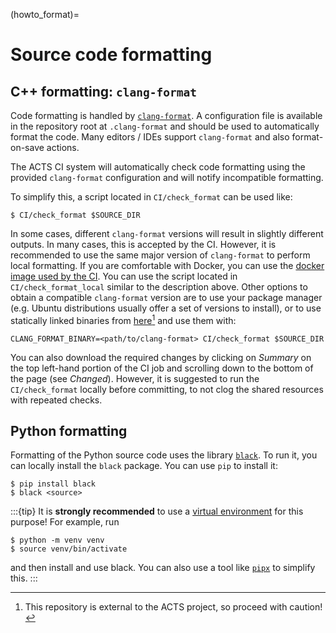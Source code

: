 (howto_format)=

# Source code formatting

## C++ formatting: `clang-format`

Code formatting is handled by
[`clang-format`](https://clang.llvm.org/docs/ClangFormat.html). A configuration
file is available in the repository root at `.clang-format` and should be used
to automatically format the code. Many editors / IDEs support `clang-format`
and also format-on-save actions.

The ACTS CI system will automatically check code formatting using the provided
`clang-format` configuration and will notify incompatible formatting.

To simplify this, a script located in `CI/check_format` can be used like:

```console
$ CI/check_format $SOURCE_DIR
```

In some cases, different `clang-format` versions will result in slightly
different outputs. In many cases, this is accepted by the CI. However, it is
recommended to use the same major version of `clang-format` to perform local
formatting. If you are comfortable with Docker, you can use the [docker image
used by the
CI](https://github.com/acts-project/machines/blob/master/format14/Dockerfile).
You can use the script located in `CI/check_format_local` similar to the
description above. Other options to obtain a compatible `clang-format` version
are to use your package manager (e.g. Ubuntu distributions usually offer a set of
versions to install), or to use statically linked binaries from
[here](https://github.com/muttleyxd/clang-tools-static-binaries)[^1] and use them with:

```console
CLANG_FORMAT_BINARY=<path/to/clang-format> CI/check_format $SOURCE_DIR
```

You can also download the required changes by clicking on *Summary* on the top left-hand
portion of the CI job and scrolling down to the bottom of the page (see *Changed*).
However, it is suggested to run the `CI/check_format` locally before committing, to not
clog the shared resources with repeated checks.

## Python formatting

Formatting of the Python source code uses the library
[`black`](https://github.com/psf/black). To run it, you can locally install the
`black` package. You can use `pip` to install it:

```console
$ pip install black
$ black <source>
```

:::{tip}
It is **strongly recommended** to use a [virtual
environment](https://realpython.com/python-virtual-environments-a-primer/) for
this purpose! For example, run

```console
$ python -m venv venv
$ source venv/bin/activate
```

and then install and use black. You can also use a tool like
[`pipx`](https://github.com/pypa/pipx) to simplify this.
:::

[^1]: This repository is external to the ACTS project, so proceed with caution!
